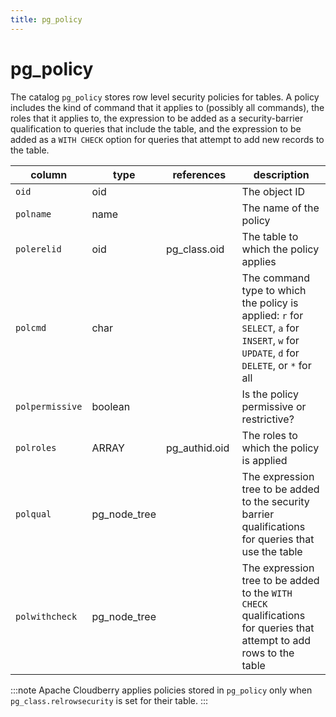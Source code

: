 ```yaml
---
title: pg_policy
---
```


# pg_policy

The catalog `pg_policy` stores row level security policies for tables. A policy includes the kind of command that it applies to (possibly all commands), the roles that it applies to, the expression to be added as a security-barrier qualification to queries that include the table, and the expression to be added as a `WITH CHECK` option for queries that attempt to add new records to the table.

|column|type|references|description|
|------|----|----------|-----------|
|`oid`|oid| |The object ID|
|`polname`|name| |The name of the policy|
|`polerelid`|oid|pg_class.oid|The table to which the policy applies|
|`polcmd`|char| |The command type to which the policy is applied: `r` for `SELECT`, `a` for `INSERT`, `w` for `UPDATE`, `d` for `DELETE`, or `*` for all|
|`polpermissive`|boolean| |Is the policy permissive or restrictive?|
|`polroles`|ARRAY|pg_authid.oid |The roles to which the policy is applied|
|`polqual`|pg_node_tree| |The expression tree to be added to the security barrier qualifications for queries that use the table|
|`polwithcheck`|pg_node_tree| |The expression tree to be added to the `WITH CHECK` qualifications for queries that attempt to add rows to the table|

:::note
Apache Cloudberry applies policies stored in `pg_policy` only when `pg_class.relrowsecurity` is set for their table.
:::